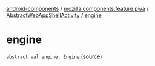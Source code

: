 [android-components](../../index.md) / [mozilla.components.feature.pwa](../index.md) / [AbstractWebAppShellActivity](index.md) / [engine](./engine.md)

# engine

`abstract val engine: `[`Engine`](../../mozilla.components.concept.engine/-engine/index.md) [(source)](https://github.com/mozilla-mobile/android-components/blob/master/components/feature/pwa/src/main/java/mozilla/components/feature/pwa/AbstractWebAppShellActivity.kt#L25)